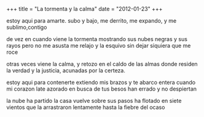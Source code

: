 +++
title = "La tormenta y la calma"
date = "2012-01-23"
+++

estoy aqui para amarte.
subo y bajo,
me derrito,
me expando,
y me sublimo,contigo

de vez en cuando viene la tormenta
mostrando sus nubes negras
y sus rayos
pero no me asusta
me relajo y la esquivo
sin dejar siquiera que me roce

otras veces viene la calma,
y retozo en el caldo de las almas
donde residen la verdad
y la justicia,
acunadas por la certeza.

estoy aqui para contenerte
extiendo mis brazos y te abarco entera
cuando mi corazon late azorado
en busca de tus besos
han errado y no despiertan

la nube ha partido
la casa vuelve sobre sus pasos
ha flotado en siete vientos
que la arrastraron lentamente
hasta la fiebre del ocaso
